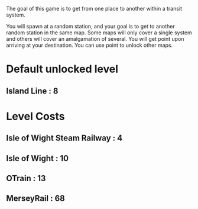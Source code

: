 The goal of this game is to get from one place to another within a transit system.

You will spawn at a random station, and your goal is to get to another random station in the same map. Some maps will only cover a single system and others will cover an amalgamation of several. You will get point upon arriving at your destination. You can use point to unlock other maps.



# Default unlocked level

## Island Line : 8



# Level Costs

## Isle of Wight Steam Railway : 4
## Isle of Wight : 10
## OTrain : 13
## MerseyRail : 68
